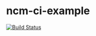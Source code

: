 # ncm-ci-example

[![Build Status](https://travis-ci.org/nodesource/ncm-ci-example.svg?branch=master)](https://travis-ci.org/nodesource/ncm-ci-example)
